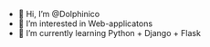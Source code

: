 - 👋 Hi, I’m @Dolphinico
- 👀 I’m interested in Web-applicatons
- 🌱 I’m currently learning Python + Django + Flask
